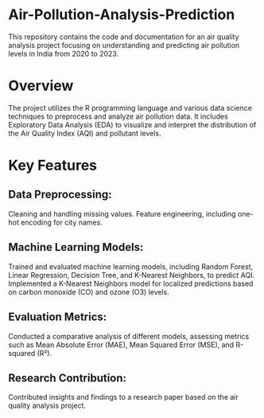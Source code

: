 # Air-Pollution-Analysis-Prediction
This repository contains the code and documentation for an air quality analysis project focusing on understanding and predicting air pollution levels in India from 2020 to 2023.

# Overview

The project utilizes the R programming language and various data science techniques to preprocess and analyze air pollution data. It includes Exploratory Data Analysis (EDA) to visualize and interpret the distribution of the Air Quality Index (AQI) and pollutant levels.


<h1>Key Features</h1>

<h2>Data Preprocessing:</h2> 

Cleaning and handling missing values.
Feature engineering, including one-hot encoding for city names.



<h2>Machine Learning Models:</h2>

Trained and evaluated machine learning models, including Random Forest, Linear Regression, Decision Tree, and K-Nearest Neighbors, to predict AQI.
Implemented a K-Nearest Neighbors model for localized predictions based on carbon monoxide (CO) and ozone (O3) levels.

<h2>Evaluation Metrics:</h2>

Conducted a comparative analysis of different models, assessing metrics such as Mean Absolute Error (MAE), Mean Squared Error (MSE), and R-squared (R²).

<h2>Research Contribution:</h2>

Contributed insights and findings to a research paper based on the air quality analysis project.
